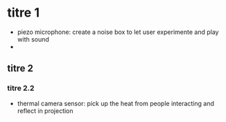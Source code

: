 # titre 1

* piezo microphone: create a noise box to let user experimente and play with sound
* 
## titre 2

### titre 2.2


* thermal camera sensor: pick up the heat from people interacting and reflect in projection
